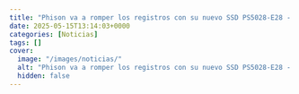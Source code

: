 ```yaml
---
title: "Phison va a romper los registros con su nuevo SSD PS5028-E28 - estos son los primeros datos reales frente a la competencia"
date: 2025-05-15T13:14:03+0000
categories: [Noticias]
tags: []
cover:
  image: "/images/noticias/"
  alt: "Phison va a romper los registros con su nuevo SSD PS5028-E28 - estos son los primeros datos reales frente a la competencia"
  hidden: false
---
```




